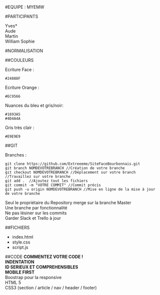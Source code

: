 #EQUIPE : MYEMW

#PARTICIPANTS

 
Yves*  
Aude  
Martin  
William 
Sophie

#NORMALISATION

##COULEURS

Ecriture Face :

	#24888F

Ecriture Orange :

	#EC9566

Nuances du bleu et gris/noir:

	#1693A5
	#4D4A4A

Gris très clair : 

	#E9E9E9

##GIT

Branches :

	git clone https://github.com/Extreeeme/SiteFaceBourbonnais.git
	git branch NOMDEVOTREBRANCH //Création de votre branche
	git checkout NOMDEVOTREBRANCH //Déplacement sur votre branch
	//Travaillez sur votre branche
	git add .  //Ajoutez tout les fichiers
	git commit -m "VOTRE COMMIT" //Commit précis
	git push -u origin NOMDEVOTREBRANCH //Mise en ligne de la mise à jour de votre branche

	
Seul le propriétaire du Repository merge sur la branche Master  
Une branche par fonctionnalité  
Ne pas lésiner sur les commits  
Garder Slack et Trello à jour  


##FICHIERS
- index.html
- style.css
- script.js

##CODE
**COMMENTEZ VOTRE CODE !**  
**INDENTATION**  
**ID SERIEUX ET COMPREHENSIBLES**  
**MOBILE FIRST**  
Boostrap pour la responsive  
HTML 5  
CSS3 (section / article / nav / header / footer)  
